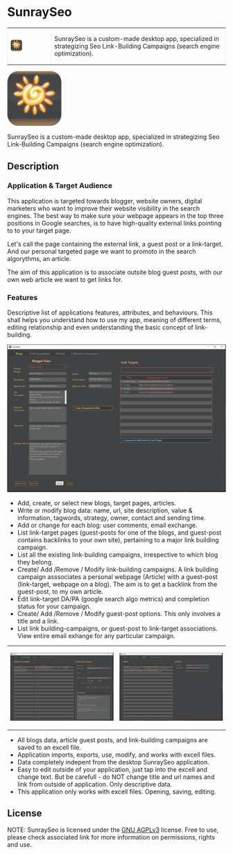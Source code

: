 <h1>SunraySeo</h1>
<table border="none">
  <tr>
    <td width=20%>
      <img src="out/production/SunraySeo/graphics/SuncastSEO_1.png" alt="Image SunraySeo Logo" width="125" style="max-width: 30%;">
    </td>
    <td width=80%>
      <p>SunraySeo is a custom-made desktop app, specialized in strategizing Seo Link-Building Campaigns (search engine optimization). </p>
    </td>
  </tr>
</table>
<img src="out/production/SunraySeo/graphics/SuncastSEO_1.png" alt="Image SunraySeo Logo" width="125" style="max-width: 30%;">
<p>SunraySeo is a custom-made desktop app, specialized in strategizing Seo Link-Building Campaigns (search engine optimization). </p>

<h2>Description</h2>

<h3>Application & Target Audience</h3>
<p>This application is targeted towards blogger, website owners, digital marketers who want to improve their website visibility in the search engines. The best way to make sure your webpage appears in the top three positions in Google searches, is to have high-quality external links pointing to to your target page.</p>
<p>Let's call the page containing the external link, a guest post or a link-target. And our personal targeted page we want to promoto in the search algorythms, an article.</p>
<p>The aim of this application is to associate outsite blog guest posts, with our own web article we want to get links for.</p>


<h3>Features</h3>
<p>Descriptive list of applications features, attributes, and behaviours. This shall helps you understand how to use my app, meaning of different terms, editing relationship and even understanding the basic concept of link-building.</p>
<p align="center" dir="auto">
  <a target="_blank" rel="noopener noreferrer" href="/img/Image1_Blog.PNG">
    <img src="/img/Image1_Blog.PNG" alt="Image Blogger Data" width="738" style="max-width: 100%;">
  </a>
</p>
<ul>
  <li>Add, create, or select new blogs, target pages, articles. </li>
  <li>Write or modify blog data: name, url, site description, value & information, tagwords, strategy, owner, contact and sending time. </li>
  <li>Add or change for each blog: user comments, email exchange. </li>
  <li>List link-target pages (guest-posts for one of the blogs, and guest-post contains backlinks to your own site), pertaining to a major link building campaign. </li>
  <li>List all the existing link-building campaigns, irrespective to which blog they belong. </li>
  <li>Create/ Add /Remove / Modify link-building campaigns. A link building campaign asssociates a personal webpage (Article) with a guest-post (link-target, webpage on a blog). The aim is to get a backlink from the guest-post, to my own article.</li>
  <li>Edit link-target DA/PA (google search algo metrics) and completion status for your campaign. </li>
  <li>Create/ Add /Remove / Modify guest-post options. This only involves a title and a link. </li>
  <li>List link building-campaigns, or guest-post to link-target associations. View entire email exhange for any particular campaign. </li>
</ul>
<table cellspacing="20">
      <tr>
        <td>
          <p align="center" dir="auto">
            <a target="_blank" rel="noopener noreferrer" href="/img/Image2_LinkCampaign.PNG">
              <img src="/img/Image2_LinkCampaign.PNG" alt="Image Link Campaign" width="738" style="max-width: 100%;">
            </a>
          </p>
        </td>
        <td>
          <p align="center" dir="auto">
            <a target="_blank" rel="noopener noreferrer" href="/img/Image3_Articles.PNG">
              <img src="/img/Image3_Articles.PNG" alt="Image Article Guest Post" width="738" style="max-width: 100%;">
            </a>
          </p>
        </td>
      </tr>
</table>
<ul>
  <li>All blogs data, article guest posts, and link-building campaigns are saved to an excell file. </li>
  <li>Application imports, exports, use, modify, and works with excell files. </li>
  <li>Data completely indepent from the desktop SunraySeo application. </li>
  <li>Easy to edit outside of your application, just tap into the excell and change text. But be carefull - do NOT change title and url names and link from outside of application. Only descriptive data.</li>
  <li>This application only works with excell files. Opening, saving, editing.</li>
</ul>  

<h2>License</h2>
NOTE: SunraySeo is licensed under the <a href="https://choosealicense.com/licenses/agpl-3.0/">GNU AGPLv3</a> license. Free to use, please check associated link for more information on permissions, rights and use.

<style>
table{ border:none !important; }
</style>
